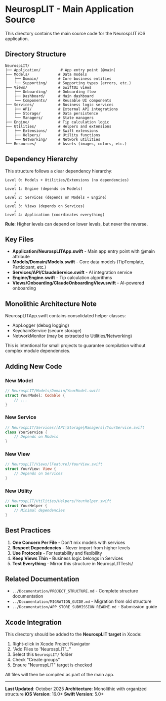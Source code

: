 # NeurospLIT - Main Application Source

This directory contains the main source code for the NeurospLIT iOS application.

## Directory Structure

```
NeurospLIT/
├── Application/         # App entry point (@main)
├── Models/             # Data models
│   ├── Domain/         # Core business entities
│   └── Supporting/     # Supporting types (errors, etc.)
├── Views/              # SwiftUI views
│   ├── Onboarding/     # Onboarding flow
│   ├── Dashboard/      # Main dashboard
│   └── Components/     # Reusable UI components
├── Services/           # Business logic services
│   ├── API/            # External API integrations
│   ├── Storage/        # Data persistence
│   └── Managers/       # State managers
├── Engine/             # Tip calculation logic
├── Utilities/          # Helpers and extensions
│   ├── Extensions/     # Swift extensions
│   ├── Helpers/        # Utility functions
│   └── Networking/     # Network utilities
└── Resources/          # Assets (images, colors, etc.)
```

## Dependency Hierarchy

This structure follows a clear dependency hierarchy:

```
Level 0: Models + Utilities/Extensions (no dependencies)
    ↓
Level 1: Engine (depends on Models)
    ↓
Level 2: Services (depends on Models + Engine)
    ↓
Level 3: Views (depends on Services)
    ↓
Level 4: Application (coordinates everything)
```

**Rule**: Higher levels can depend on lower levels, but never the reverse.

## Key Files

- **Application/NeurospLITApp.swift** - Main app entry point with @main attribute
- **Models/Domain/Models.swift** - Core data models (TipTemplate, Participant, etc.)
- **Services/API/ClaudeService.swift** - AI integration service
- **Engine/Engine.swift** - Tip calculation algorithms
- **Views/Onboarding/ClaudeOnboardingView.swift** - AI-powered onboarding

## Monolithic Architecture Note

NeurospLITApp.swift contains consolidated helper classes:
- AppLogger (debug logging)
- KeychainService (secure storage)
- NetworkMonitor (may be extracted to Utilities/Networking)

This is intentional for small projects to guarantee compilation without complex module dependencies.

## Adding New Code

### New Model
```swift
// NeurospLIT/Models/Domain/YourModel.swift
struct YourModel: Codable {
    // ...
}
```

### New Service
```swift
// NeurospLIT/Services/[API|Storage|Managers]/YourService.swift
class YourService {
    // Depends on Models
}
```

### New View
```swift
// NeurospLIT/Views/[Feature]/YourView.swift
struct YourView: View {
    // Depends on Services
}
```

### New Utility
```swift
// NeurospLIT/Utilities/Helpers/YourHelper.swift
struct YourHelper {
    // Minimal dependencies
}
```

## Best Practices

1. **One Concern Per File** - Don't mix models with services
2. **Respect Dependencies** - Never import from higher levels
3. **Use Protocols** - For testability and flexibility
4. **Keep Views Thin** - Business logic belongs in Services
5. **Test Everything** - Mirror this structure in NeurospLITTests/

## Related Documentation

- `../Documentation/PROJECT_STRUCTURE.md` - Complete structure documentation
- `../Documentation/MIGRATION_GUIDE.md` - Migration from old structure
- `../Documentation/APP_STORE_SUBMISSION_README.md` - Submission guide

## Xcode Integration

This directory should be added to the **NeurospLIT target** in Xcode:

1. Right-click in Xcode Project Navigator
2. "Add Files to 'NeurospLIT'..."
3. Select this `NeurospLIT/` folder
4. Check "Create groups"
5. Ensure "NeurospLIT" target is checked

All files will then be compiled as part of the main app.

---

**Last Updated**: October 2025
**Architecture**: Monolithic with organized structure
**iOS Version**: 16.0+
**Swift Version**: 5.0+
